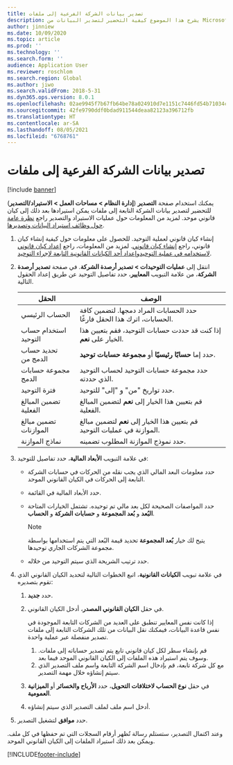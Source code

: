 ```yaml
---
title: تصدير بيانات الشركة الفرعية إلى ملفات
description: يشرح هذا الموضوع كيفية التحضير لتصدير البيانات من Microsoft Dynamics 365 Finance ثم استيرادها إلى كيان قانوني موحد.
author: jinniew
ms.date: 10/09/2020
ms.topic: article
ms.prod: ''
ms.technology: ''
ms.search.form: ''
audience: Application User
ms.reviewer: roschlom
ms.search.region: Global
ms.author: jiwo
ms.search.validFrom: 2018-5-31
ms.dyn365.ops.version: 8.0.1
ms.openlocfilehash: 02ae9945f7b67fb64be78a024910d7e1151c7446fd54b71034c5ba448c00b081
ms.sourcegitcommit: 42fe9790ddf0bdad911544deaa82123a396712fb
ms.translationtype: HT
ms.contentlocale: ar-SA
ms.lasthandoff: 08/05/2021
ms.locfileid: "6768761"
---
```

# <a name="export-subsidiary-data-to-files"></a>تصدير بيانات الشركة الفرعية إلى ملفات

[!include [banner](../includes/banner.md)]

يمكنك استخدام صفحة **التصدير** (**إدارة النظام \> مساحات العمل \> الاستيراد/التصدير**) للتحضير لتصدير بيانات الشركة التابعة إلى ملفات يمكن استيرادها بعد ذلك إلى كيان قانوني موحد. لمزيد من المعلومات حول عمليات الاستيراد والتصدير راجع [نظرة عامة حول وظائف استيراد البيانات وتصديرها](../../fin-ops-core/dev-itpro/data-entities/data-import-export-job.md).

1. إنشاء كيان قانوني لعملية التوحيد. للحصول على معلومات حول كيفية إنشاء كيان قانوني، راجع [إنشاء كيان قانوني](../../fin-ops-core/fin-ops/organization-administration/tasks/create-legal-entity.md). لمزيد من المعلومات، راجع [إعداد كيان قانوني لاستخدامه في عملية التوحيد](prepare-company-for-consolidation.md)و[إعداد أحد الكيانات القانونية التابعة لإجراء التوحيد](set-up-subsidiary-company-for-consolidation.md). 

2. انتقل إلى **عمليات التوحيدات \> تصدير أرصدة الشركة**. في صفحة **تصدير أرصدة الشركة**، من علامة التبويب **المعايير**، حدد تفاصيل التوحيد عن طريق إعداد الحقول التالية.

    | الحقل                             | الوصف |
    |-----------------------------------|-------|
    | الحساب الرئيسي                      | حدد الحسابات المراد دمجها. لتضمين كافة الحسابات، اترك هذا الحقل فارغًا. |
    | استخدام حساب التوحيد         | إذا كنت قد حددت حسابات التوحيد، فقم بتعيين هذا الخيار على **نعم**. |
    | تحديد حساب الدمج من | حدد إما **حسابًا رئيسيًا** أو **مجموعة حسابات توحيد**. |
    | مجموعة حسابات الدمج       | حدد مجموعة حسابات التوحيد لحساب التوحيد الذي حددته. |
    | فترة التوحيد              | حدد تواريخ "من" و "إلى" للتوحيد. |
    | تضمين المبالغ الفعلية            | قم بتعيين هذا الخيار إلى **نعم** لتضمين المبالغ الفعلية. |
    | تضمين مبالغ الموازنات            | قم بتعيين هذا الخيار إلى **نعم** لتضمين مبالغ الموازنة في عمليات التوحيد. |
    | نماذج الموازنة                     | حدد نموذج الموازنة المطلوب تضمينه. |

3. في علامة التبويب **الأبعاد المالية**، حدد تفاصيل للتوحيد:

    - حدد معلومات البعد المالي الذي يجب نقله من الحركات في حسابات الشركة التابعة إلى الحركات في الكيان القانوني الموحد.
    - حدد الأبعاد المالية في القائمة.
    - حدد المواصفات الصحيحة لكل بعد مالي تم توحيده. تشتمل الخيارات المتاحة **البُعد** و **بُعد المجموعة** و **حسابات الشركة** و **الحساب**.

        > [!NOTE]
        > يتيح لك خيار **بُعد المجموعة** تحديد قيمة البُعد التي يتم استخدامها بواسطة مجموعة الشركات الجاري توحيدها.

    - حدد ترتيب الشريحة الذي سيتم التوحيد من خلاله.

4. في علامة تبويب **الكيانات القانونية**، اتبع الخطوات التالية لتحديد الكيان القانوني الذي تقوم بتصديره:

    1. حدد **جديد**.
    2. في حقل **الكيان القانوني المصدر**، أدخل الكيان القانوني.

        إذا كانت نفس المعايير تنطبق على العديد من الشركات التابعة الموجودة في نفس قاعدة البيانات، فيمكنك نقل البيانات من تلك الشركات التابعة إلى ملفات تصدير منفصلة عبر عملية واحدة.

        1. قم بإنشاء سطر لكل كيان قانوني تابع يتم تصدير حساباته إلى ملفات. وسوف يتم استيراد هذه الملفات إلى الكيان القانوني الموحد فيما بعد.
        2. مع كل شركة تابعة، قم بإدخال اسم الشركة التابعة واسم ملف التصدير الذي سيتم إنشاؤه خلال مهمة التصدير.

    3. في حقل **نوع الحساب لاختلافات التحويل**، حدد **الأرباح والخسائر** أو **الميزانية العمومية**.
    4. أدخل اسم ملف لملف التصدير الذي سيتم إنشاؤه.

5. حدد **موافق** لتشغيل التصدير.

وعند اكتمال التصدير، ستستلم رسالة تُظهر أرقام السجلات التي تم حفظها في كل ملف. ويمكن بعد ذلك استيراد الملفات إلى الكيان القانوني الموحد.


[!INCLUDE[footer-include](../../includes/footer-banner.md)]